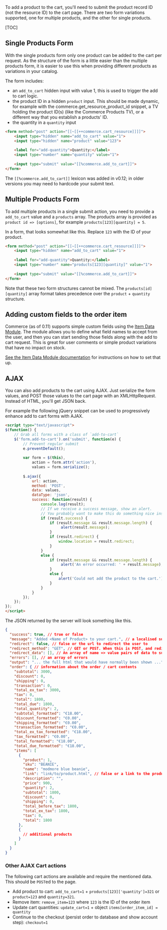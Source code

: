 To add a product to the cart, you'll need to submit the product record ID (not the resource ID) to the cart page. There are two form variations supported, one for multiple products, and the other for single products. 

[TOC]

## Single Products Form

With the single products form only one product can be added to the cart per request. As the structure of the form is a little easier than the multiple products form, it is easier to use this when providing different products as variations in your catalog. 

The form includes:
- an `add_to_cart` hidden input with value 1, this is used to trigger the add to cart logic.
- the product ID in a hidden `product` input. This should be made dynamic, for example with the commerce.get_resource_product_id snippet, a TV holding the product ID(s) (like the Commerce Products TV), or a different way that you establish a products' ID.
- the quantity in a `quantity` input

```` html
<form method="post" action="[[~[[++commerce.cart_resource]]]]">
    <input type="hidden" name="add_to_cart" value="1">
    <input type="hidden" name="product" value="123">
    
    <label for="add-quantity">Quantity:</label>
    <input type="number" name="quantity" value="1">
    
    <input type="submit" value="[[%commerce.add_to_cart]]">
</form>
````

The `[[%commerce.add_to_cart]]` lexicon was added in v0.12; in older versions you may need to hardcode your submit text.

## Multiple Products Form

To add multiple products in a single submit action, you need to provide a `add_to_cart` value and a `products` array. The products array is provided as `product id => [options]`, for example `products[123][quantity] = 5`.

In a form, that looks somewhat like this. Replace `123` with the ID of your product. 

```` html
<form method="post" action="[[~[[++commerce.cart_resource]]]]">
    <input type="hidden" name="add_to_cart" value="1">
    
    <label for="add-quantity">Quantity:</label>
    <input type="number" name="products[123][quantity]" value="1">
    
    <input type="submit" value="[[%commerce.add_to_cart]]">
</form>
````

Note that these two form structures cannot be mixed. The `products[id][quantity]` array format takes precedence over the `product` + `quantity` structure.

## Adding custom fields to the order item

Commerce (as of 0.11) supports simple custom fields using the [Item Data Module](../Modules/Cart/ItemData.md). The module allows you to define what field names to accept from the user, and then you can start sending those fields along with the add to cart request. This is great for user comments or simple product variations that have no impact on stock. 

[See the Item Data Module documentation](../Modules/Cart/ItemData.md) for instructions on how to set that up.

## AJAX

You can also add products to the cart using AJAX. Just serialize the form values, and POST those values to the cart page with an XMLHttpRequest. Instead of HTML, you'll get JSON back. 

For example the following jQuery snippet can be used to progressively enhance add to cart forms with AJAX. 

```` html
<script type="text/javascript">
$(function() {
    // Grab all forms with a class of `add-to-cart`
    $('form.add-to-cart').on('submit', function(e) {
        // Prevent regular submit
        e.preventDefault();
        
        var form = $(this),
            action = form.attr('action'),
            values = form.serialize();
            
        $.ajax({
            url: action,
            method: 'POST',
            data: values,
            dataType: 'json',
            success: function(result) {
                console.log(result);
                // If we receive a success message, show an alert.
                // You probably want to make this do something nice instead.
                if (result.success) {
                    if (result.message && result.message.length) {
                         alert(result.message);
                    }
                    if (result.redirect) {
                        window.location = result.redirect;
                    }
                }
                else {
                    if (result.message && result.message.length) {
                         alert('An error occurred: ' + result.message);
                    }
                    else {
                        alert('Could not add the product to the cart.');
                    }
                }
            }
        });
    });
});
</script>
````

The JSON returned by the server will look something like this.

```` json
{
  "success": true, // true or false
  "message": "Added <Name of Product> to your cart.", // a localised success/error message
  "redirect": false, // false or the url to redirect the user to
  "redirect_method": "GET", // GET or POST. When this is POST, and redirect is a URL, you should create a form and submit it
  "redirect_data": [], // An array of name => value pairs of data to submit when redirect_method = POST
  "errors": [], // an array of errors
  "output": "... the full html that would have normally been shown ...",
  "order": { // information about the order / cart contents
    "subtotal": 3000,
    "discount": 0,
    "shipping": 0,
    "transaction": 0,
    "total_ex_tax": 3000,
    "tax": 0,
    "total": 1800,
    "total_due": 1800,
    "total_quantity": 2,
    "subtotal_formatted": "€18.00",
    "discount_formatted": "€0.00",
    "shipping_formatted": "€0.00",
    "transaction_formatted": "€0.00",
    "total_ex_tax_formatted": "€18.00",
    "tax_formatted": "€0.00",
    "total_formatted": "€18.00",
    "total_due_formatted": "€18.00",
    "items": [
      {
        "product": 1,
        "sku": "BEANIE",
        "name": "modmore blue beanie",
        "link": "link/to/product.html", // false or a link to the product in the catalog
        "description": "",
        "price": 900,
        "quantity": 2,
        "subtotal": 1800,
        "discount": 0,
        "shipping": 0,
        "total_before_tax": 1800,
        "total_ex_tax": 1800,
        "tax": 0,
        "total": 1800
      },
      {
        // additional products
      }
    ]
  }
}
````

### Other AJAX Cart actions

The following cart actions are available and require the mentioned data. This should be `POST`ed to the page.

- Add product to cart: `add_to_cart=1` + `products[123]['quantity']=321` or `product=123` and `quantity=321`.
- Remove item: `remove_item=123` where `123` is the ID of the order item
- Update cart quantities: `update_cart=1` + object `items[order_item_id] = quantity` 
- Continue to the checkout (persist order to database and show account step): `checkout=1`

